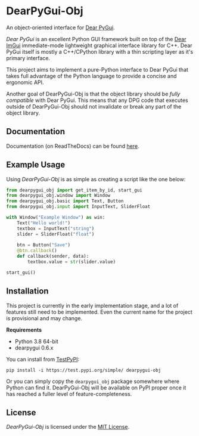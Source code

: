 # DearPyGui-Obj
An object-oriented interface for [Dear PyGui](https://github.com/hoffstadt/DearPyGui).

*Dear PyGui* is an excellent Python GUI framework built on top of the [Dear ImGui](https://github.com/ocornut/imgui) immediate-mode lightweight graphical interface library for C++. Dear PyGui itself is mostly a C++/CPython library with a thin scripting layer as it's primary interface.

This project aims to implement a pure-Python interface to Dear PyGui that takes full advantage of the Python language to provide a concise and ergonomic API.

Another goal of DearPyGui-Obj is that the object library should be *fully compatible* with Dear PyGui. This means that any DPG code that executes outside of DearPyGui-Obj should not invalidate or break any part of the object library.

## Documentation
Documentation (on ReadTheDocs) can be found [here](https://dearpygui-obj.readthedocs.io/en/latest/index.html).

## Example Usage
Using *DearPyGui-Obj* is as simple as creating a script like the one below:

``` python
from dearpygui_obj import get_item_by_id, start_gui
from dearpygui_obj.window import Window
from dearpygui_obj.basic import Text, Button
from dearpygui_obj.input import InputText, SliderFloat

with Window("Example Window") as win:
    Text("Hello world!")
    textbox = InputText("string")
    slider = SliderFloat("float")
    
    btn = Button("Save")
    @btn.callback()
    def callback(sender, data):
        textbox.value = str(slider.value)

start_gui()
```

## Installation
This project is currently in the early implementation stage, and a lot of features still need to be implemented. Even the current name for the project is provisional and may change.

**Requirements**
- Python 3.8 64-bit
- dearpygui 0.6.x

You can install from [TestPyPI](https://test.pypi.org/project/dearpygui-obj/):
```
pip install -i https://test.pypi.org/simple/ dearpygui-obj
```

Or you can simply copy the `dearpygui_obj` package somewhere where Python can find it. 
DearPyGui-Obj will be available on PyPI proper once it has reached a fuller level of feature-completeness.

## License

*DearPyGui-Obj* is licensed under the [MIT License](https://github.com/mwerezak/DearPyGui-Obj/blob/master/LICENSE).
